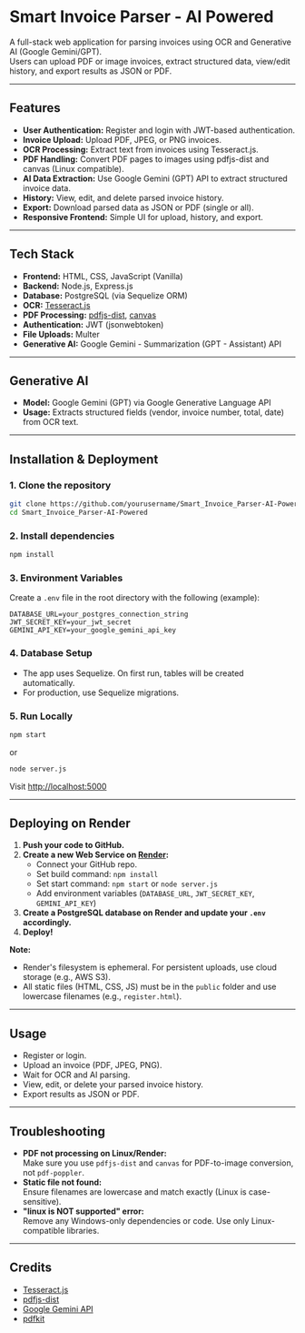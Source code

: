 # Smart Invoice Parser - AI Powered

A full-stack web application for parsing invoices using OCR and Generative AI (Google Gemini/GPT).  
Users can upload PDF or image invoices, extract structured data, view/edit history, and export results as JSON or PDF.

---

## Features

- **User Authentication:** Register and login with JWT-based authentication.
- **Invoice Upload:** Upload PDF, JPEG, or PNG invoices.
- **OCR Processing:** Extract text from invoices using Tesseract.js.
- **PDF Handling:** Convert PDF pages to images using pdfjs-dist and canvas (Linux compatible).
- **AI Data Extraction:** Use Google Gemini (GPT) API to extract structured invoice data.
- **History:** View, edit, and delete parsed invoice history.
- **Export:** Download parsed data as JSON or PDF (single or all).
- **Responsive Frontend:** Simple UI for upload, history, and export.

---

##  Tech Stack

- **Frontend:** HTML, CSS, JavaScript (Vanilla)
- **Backend:** Node.js, Express.js
- **Database:** PostgreSQL (via Sequelize ORM)
- **OCR:** [Tesseract.js](https://github.com/naptha/tesseract.js)
- **PDF Processing:** [pdfjs-dist](https://github.com/mozilla/pdfjs-dist), [canvas](https://github.com/Automattic/node-canvas)
- **Authentication:** JWT (jsonwebtoken)
- **File Uploads:** Multer
- **Generative AI:** Google Gemini - Summarization (GPT - Assistant) API 

---

##  Generative AI

- **Model:** Google Gemini (GPT) via Google Generative Language API
- **Usage:** Extracts structured fields (vendor, invoice number, total, date) from OCR text.

---

##  Installation & Deployment

### 1. **Clone the repository**
```sh
git clone https://github.com/yourusername/Smart_Invoice_Parser-AI-Powered.git
cd Smart_Invoice_Parser-AI-Powered
```

### 2. **Install dependencies**
```sh
npm install
```

### 3. **Environment Variables**

Create a `.env` file in the root directory with the following (example):

```
DATABASE_URL=your_postgres_connection_string
JWT_SECRET_KEY=your_jwt_secret
GEMINI_API_KEY=your_google_gemini_api_key
```

### 4. **Database Setup**

- The app uses Sequelize. On first run, tables will be created automatically.
- For production, use Sequelize migrations.

### 5. **Run Locally**

```sh
npm start
```
or
```sh
node server.js
```

Visit [http://localhost:5000](http://localhost:5000)

---

##  Deploying on Render

1. **Push your code to GitHub.**
2. **Create a new Web Service on [Render](https://render.com/):**
   - Connect your GitHub repo.
   - Set build command: `npm install`
   - Set start command: `npm start` or `node server.js`
   - Add environment variables (`DATABASE_URL`, `JWT_SECRET_KEY`, `GEMINI_API_KEY`)
3. **Create a PostgreSQL database on Render and update your `.env` accordingly.**
4. **Deploy!**

**Note:**  
- Render's filesystem is ephemeral. For persistent uploads, use cloud storage (e.g., AWS S3).
- All static files (HTML, CSS, JS) must be in the `public` folder and use lowercase filenames (e.g., `register.html`).

---

##  Usage

- Register or login.
- Upload an invoice (PDF, JPEG, PNG).
- Wait for OCR and AI parsing.
- View, edit, or delete your parsed invoice history.
- Export results as JSON or PDF.

---

## Troubleshooting

- **PDF not processing on Linux/Render:**  
  Make sure you use `pdfjs-dist` and `canvas` for PDF-to-image conversion, not `pdf-poppler`.
- **Static file not found:**  
  Ensure filenames are lowercase and match exactly (Linux is case-sensitive).
- **"linux is NOT supported" error:**  
  Remove any Windows-only dependencies or code. Use only Linux-compatible libraries.

---



##  Credits

- [Tesseract.js](https://github.com/naptha/tesseract.js)
- [pdfjs-dist](https://github.com/mozilla/pdfjs-dist)
- [Google Gemini API](https://ai.google.dev/)
- [pdfkit](https://github.com/foliojs/pdfkit)